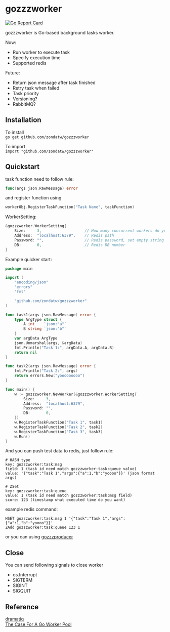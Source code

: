 # gozzzworker

[![Go Report Card](https://goreportcard.com/badge/github.com/zondatw/gozzzworker)](https://goreportcard.com/report/github.com/zondatw/gozzzworker)

gozzzworker is Go-based background tasks worker.  

Now:  

* Run worker to execute task
* Specify execution time  
* Supported redis

Future:  

* Return json message after task finished
* Retry task when failed
* Task priority
* Versioning?
* RabbitMQ?

## Installation

To install  
`go get github.com/zondatw/gozzzworker`  

To import  
`import "github.com/zondatw/gozzzworker"`  

## Quickstart

task function need to follow rule:  
```go
func(args json.RawMessage) error
```

and register function using  
```go
workerObj.RegisterTaskFunction("Task Name", taskFunction)
```

WorkerSetting:  
```go
&gozzzworker.WorkerSetting{
    Size:     3,                   // How many concurrent workers do you want
    Address:  "localhost:6379",    // Redis path
    Password: "",                  // Redis password, set empty string if no password 
    DB:       0,                   // Redis DB number
}
```

Example quicker start:  
```go
package main

import (
	"encoding/json"
	"errors"
	"fmt"

	"github.com/zondatw/gozzzworker"
)

func task1(args json.RawMessage) error {
	type ArgType struct {
		A int    `json:"a"`
		B string `json:"b"`
	}
	var argData ArgType
	json.Unmarshal(args, &argData)
	fmt.Println("Task 1:", argData.A, argData.B)
	return nil
}

func task2(args json.RawMessage) error {
	fmt.Println("Task 2:", args)
	return errors.New("yooooooooo")
}

func main() {
	w := gozzzworker.NewWorker(&gozzzworker.WorkerSetting{
		Size:     3,
		Address:  "localhost:6379",
		Password: "",
		DB:       0,
	})
	w.RegisterTaskFunction("Task 1", task1)
	w.RegisterTaskFunction("Task 2", task2)
	w.RegisterTaskFunction("Task 3", task3)
	w.Run()
}
```

And you can push test data to redis, just follow rule:
```text
# HASH type
key: gozzzworker:task:msg
field: 1 (task id need match gozzzworker:task:queue value)
value: '{"task":"Task 1","args":{"a":1,"b":"yoooo"}}' (json format args)

# ZSet
key: gozzzworker:task:queue
value: 1 (task id need match gozzzworker:task:msg field)
score: 123 (timestamp what executed time do you want)
```

example redis command:
```redis
HSET gozzzworker:task:msg 1 '{"task":"Task 1","args":{"a":1,"b":"yoooo"}}'
ZAdd gozzzworker:task:queue 123 1
```

or you can using [gozzzproducer](http://github.com/zondatw/gozzzproducer)  

## Close

You can send following signals to close worker  

* os.Interrupt
* SIGTERM
* SIGINT
* SIGQUIT

## Reference

[dramatiq](https://dramatiq.io/index.html)  
[The Case For A Go Worker Pool](https://brandur.org/go-worker-pool)  